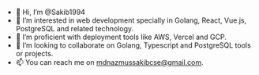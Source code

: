 - 👋 Hi, I’m @Sakib1994
- 👀 I’m interested in web development specially in Golang, React, Vue.js, PostgreSQL and related technology.
- 🌱 I’m proficient with deployment tools like AWS, Vercel and GCP.
- 💞️ I’m looking to collaborate on Golang, Typescript and PostgreSQL tools or projects.
- 📫 You can reach me on mdnazmussakibcse@gmail.com.

<!---
Sakib1994/Sakib1994 is a ✨ special ✨ repository because its `README.md` (this file) appears on your GitHub profile.
You can click the Preview link to take a look at your changes.
--->
